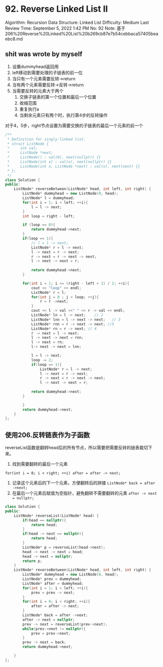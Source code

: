 # 92. Reverse Linked List II

Algorithm: Recursion
Data Structure: Linked List
Difficulty: Medium
Last Review Time: September 5, 2022 1:42 PM
No: 92
Note: 基于 206%20Reverse%20Linked%20List%20b269cb87e7b54cebbaca57405beaebc8.md

## shit was wrote by myself

1. 设置dummyhead返回用
2. left移动到需要处理的子链表的前一位
3. 当只有一个元素需要反转→return
4. 当有两个元素需要反转→反转→return
5. 当需要反转的元素大于两个
    1. 交换子链表的第一个位置和最后一个位置
    2. 收缩范围
    3. 重复执行a
    4. 当剩余元素只有两个时，执行第4步的反转操作

对于4，5步，right节点设置为需要交换的子链表的最后一个元素的前一个

```cpp
/**
 * Definition for singly-linked list.
 * struct ListNode {
 *     int val;
 *     ListNode *next;
 *     ListNode() : val(0), next(nullptr) {}
 *     ListNode(int x) : val(x), next(nullptr) {}
 *     ListNode(int x, ListNode *next) : val(x), next(next) {}
 * };
 */
class Solution {
public:
    ListNode* reverseBetween(ListNode* head, int left, int right) {
        ListNode* dummyhead = new ListNode(0, head);
        ListNode* l = dummyhead;
        for(int i = 1; i < left; ++i){
            l = l -> next;
        }
        int loop = right - left;

        if (loop == 0){
            return dummyhead->next;
        }
        if(loop == 1){
            // l = l -> next;
            ListNode* r = l -> next;
            l -> next = r -> next;
            r -> next = r -> next -> next;
            l -> next -> next = r;
            
            return dummyhead->next;
        }

        for(int i = 1; i <= (right - left + 1) / 2; ++i){
            cout << "loop" << endl;
            ListNode* r = l;
            for(int j = 0 ; j < loop; ++j){
                r = r ->next;
            }
            cout << l -> val <<" " << r -> val << endl;
            ListNode* ln = l -> next;    // 2
            ListNode* lnn = l -> next -> next;   // 3
            ListNode* rnn = r -> next -> next; //5
            ListNode* rn = r -> next; // 4
            r -> next = l -> next;
            l -> next -> next = rnn;
            l -> next = rn;
            l-> next -> next = lnn;

            l = l -> next;
            loop -= 2;
            if(loop == 1){
                ListNode* r = l -> next;
                l -> next = r -> next;
                r -> next = r -> next -> next;
                l -> next -> next = r;
            
            return dummyhead->next;
        }

        }
        return dummyhead->next;
    }
};
```

## 使用206.反转链表作为子函数

reverseList函数是翻转head后的所有节点，所以需要把需要反转的链表裁切下来。

1. 找到需要翻转的最后一个元素

`for(int i = 0; i < right; ++i)
    after = after -> next;`

1. 记录这个元素后的下一个元素，方便翻转后的拼接 `ListNode* back = after ->next;`
2. 在最后一个元素后赋值为空指针，避免翻转不需要翻转的元素 `after -> next = nullptr;`

```cpp
class Solution {
public:
    ListNode* reverseList(ListNode* head) {
        if(head == nullptr){
            return head;
        }
        if(head -> next == nullptr){
            return head;
        }
        ListNode* p = reverseList(head->next);
        head -> next -> next = head;
        head -> next = nullptr;
        return p;
    }
    ListNode* reverseBetween(ListNode* head, int left, int right) {
        ListNode* dummyhead = new ListNode(0, head);
        ListNode* prev = dummyhead;
        ListNode* after = dummyhead;
        for(int i = 1; i < left; ++i){
            prev = prev -> next;
        }
        for(int i = 0; i < right; ++i){
            after = after -> next;
        }
        ListNode* back = after ->next;
        after -> next = nullptr;
        prev -> next = reverseList(prev->next);
        while(prev->next != nullptr){
            prev = prev->next;
        }
        prev -> next = back;
        return dummyhead->next;

    }
};
```